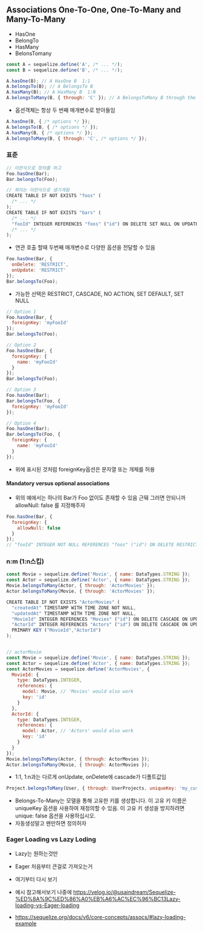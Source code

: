 ## Associations One-To-One, One-To-Many and Many-To-Many
 - HasOne
 - BelongTo
 - HasMany
 - BelonsTomany

````js
const A = sequelize.define('A', /* ... */);
const B = sequelize.define('B', /* ... */);

A.hasOne(B); // A HasOne B  1:1
A.belongsTo(B); // A BelongsTo B
A.hasMany(B); // A HasMany B  1:N
A.belongsToMany(B, { through: 'C' }); // A BelongsToMany B through the junction table C N:M
````
 - 옵션객체는 항상 두 번째 매개변수로 받아들임
````js
A.hasOne(B, { /* options */ });
A.belongsTo(B, { /* options */ });
A.hasMany(B, { /* options */ });
A.belongsToMany(B, { through: 'C', /* options */ });
````
### 표준
````js
// 이런식으로 정의를 하고
Foo.hasOne(Bar);
Bar.belongsTo(Foo);

// 쿼리는 이런식으로 생기게됨 
CREATE TABLE IF NOT EXISTS "foos" (
  /* ... */
);
CREATE TABLE IF NOT EXISTS "bars" (
  /* ... */
  "fooId" INTEGER REFERENCES "foos" ("id") ON DELETE SET NULL ON UPDATE CASCADE
  /* ... */
);
````

 - 연관 호출 할때 두번째 매개변수로 다양한 옵션을 전달할 수 있음
````js
Foo.hasOne(Bar, {
  onDelete: 'RESTRICT',
  onUpdate: 'RESTRICT'
});
Bar.belongsTo(Foo);
````
- 가능한 선택은 RESTRICT, CASCADE, NO ACTION, SET DEFAULT, SET NULL

````js
// Option 1
Foo.hasOne(Bar, {
  foreignKey: 'myFooId'
});
Bar.belongsTo(Foo);

// Option 2
Foo.hasOne(Bar, {
  foreignKey: {
    name: 'myFooId'
  }
});
Bar.belongsTo(Foo);

// Option 3
Foo.hasOne(Bar);
Bar.belongsTo(Foo, {
  foreignKey: 'myFooId'
});

// Option 4
Foo.hasOne(Bar);
Bar.belongsTo(Foo, {
  foreignKey: {
    name: 'myFooId'
  }
});
````
 - 위에 표시된 것처럼 foreignKey옵션은 문자열 또는 개체를 허용

#### Mandatory versus optional associations
 - 위의 예에서는 하나의 Bar가 Foo 없이도 존재할 수 있음 근뒈 그러면 안되니까 allowNull: false 를 지정해주자
````js
Foo.hasOne(Bar, {
  foreignKey: {
    allowNull: false
  }
});
// "fooId" INTEGER NOT NULL REFERENCES "foos" ("id") ON DELETE RESTRICT ON UPDATE RESTRICT
````

### n:m (1:n스킵)
````js
const Movie = sequelize.define('Movie', { name: DataTypes.STRING });
const Actor = sequelize.define('Actor', { name: DataTypes.STRING });
Movie.belongsToMany(Actor, { through: 'ActorMovies' });
Actor.belongsToMany(Movie, { through: 'ActorMovies' });

CREATE TABLE IF NOT EXISTS "ActorMovies" (
  "createdAt" TIMESTAMP WITH TIME ZONE NOT NULL,
  "updatedAt" TIMESTAMP WITH TIME ZONE NOT NULL,
  "MovieId" INTEGER REFERENCES "Movies" ("id") ON DELETE CASCADE ON UPDATE CASCADE,
  "ActorId" INTEGER REFERENCES "Actors" ("id") ON DELETE CASCADE ON UPDATE CASCADE,
  PRIMARY KEY ("MovieId","ActorId")
);


// actorMovie
const Movie = sequelize.define('Movie', { name: DataTypes.STRING });
const Actor = sequelize.define('Actor', { name: DataTypes.STRING });
const ActorMovies = sequelize.define('ActorMovies', {
  MovieId: {
    type: DataTypes.INTEGER,
    references: {
      model: Movie, // 'Movies' would also work
      key: 'id'
    }
  },
  ActorId: {
    type: DataTypes.INTEGER,
    references: {
      model: Actor, // 'Actors' would also work
      key: 'id'
    }
  }
});
Movie.belongsToMany(Actor, { through: ActorMovies });
Actor.belongsToMany(Movie, { through: ActorMovies });
````
 - 1:1, 1:n과는 다르게 onUpdate, onDelete에 cascade가 디폴트값임

````js
Project.belongsToMany(User, { through: UserProjects, uniqueKey: 'my_custom_unique' })
````
 - Belongs-To-Many는 모델을 통해 고유한 키를 생성합니다. 이 고유 키 이름은 uniqueKey 옵션을 사용하여 재정의할 수 있음. 이 고유 키 생성을 방지하려면 unique: false 옵션을 사용하십시오.
 - 자동생성말고 왠만하면 정의허자


### Eager Loading vs Lazy Loding
 - Lazy는 원하는것만 
 - Eager 처음부터 큰걸로 가져오는거
 - 여기부터 다시 보기



 - 예시 참고해서보기 나중에 https://velog.io/@usaindream/Sequelize-%ED%8A%9C%ED%86%A0%EB%A6%AC%EC%96%BC13Lazy-loading-vs-Eager-loading
 - https://sequelize.org/docs/v6/core-concepts/assocs/#lazy-loading-example





























